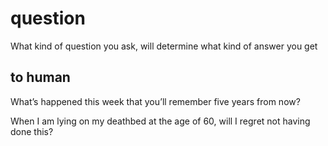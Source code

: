 # question
What kind of question you ask, will determine what kind of answer you get

## to human

What’s happened this week that you’ll remember five years from now?

When I am lying on my deathbed at the age of 60, will I regret not having done this?
